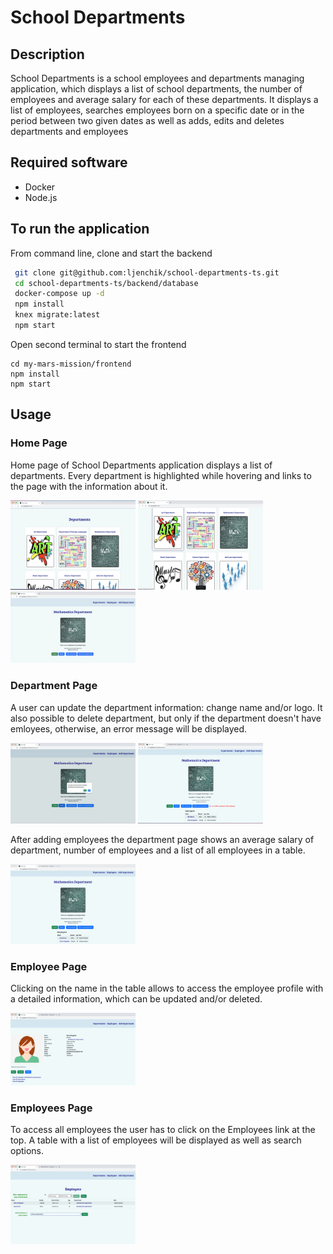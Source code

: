 # School Departments

## Description

School Departments is a school employees and departments managing application, which displays a list of school departments, the number of employees and average salary for each of these departments. It displays a list of employees, searches employees born on a specific date or in the period between two given dates as well as adds, edits and deletes departments and employees

## Required software

- Docker
- Node.js

 ## To run the application

 From command line, clone and start the backend
 
```bash
 git clone git@github.com:ljenchik/school-departments-ts.git
 cd school-departments-ts/backend/database
 docker-compose up -d 
 npm install
 knex migrate:latest
 npm start
```

Open second terminal to start the frontend

```
cd my-mars-mission/frontend
npm install
npm start
```

## Usage

### Home Page

Home page of School Departments application displays a list of departments. Every department is highlighted while hovering and links to the page with the information about it.

<p float="left">
<img src="assets/home1.png" width="200"/>
<img src="assets/home2.png" width="200"/>
<img src="assets/department1.png" width="200"/>
</p>

### Department Page

A user can update the department information: change name and/or logo. It also possible to delete department, but only if the department doesn't have emloyees, otherwise, an error message will be displayed.

<p float="left">
<img src="assets/deleteDepartment.png" width="200"/>
<img src="assets/noDelete.png" width="200"/>
</p>

After adding employees the department page shows an average salary of department, number of employees and a list of all employees in a table.

<p float="left">
<img src="assets/departmentWithEmployees.png" width="200"/>
</p>

### Employee Page

Clicking on the name in the table allows to access the employee profile with a detailed information, which can be updated and/or deleted.

<p float="left">
<img src="assets/profile.png" width="200"/>
</p>

### Employees Page

To access all employees the user has to click on the Employees link at the top. A table with a list of employees will be displayed as well as search options.

<p float="left">
<img src="assets/employees1.png" width="200"/>
</p>
